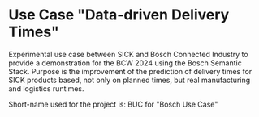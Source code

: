 Use Case "Data-driven Delivery Times"
===================================

Experimental use case between SICK and Bosch Connected Industry to provide a demonstration for the BCW 2024 
using the Bosch Semantic Stack. Purpose is the improvement of the prediction of delivery times for SICK products
based, not only on planned times, but real manufacturing and logistics runtimes.

Short-name used for the project is: BUC for "Bosch Use Case"
